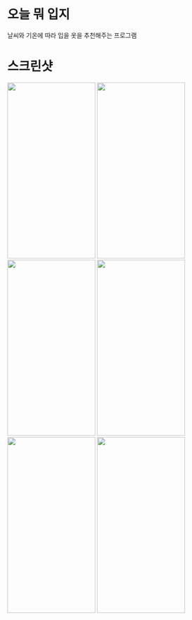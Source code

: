 # 오늘 뭐 입지
날씨와 기온에 따라 입을 옷을 추천해주는 프로그램
# 스크린샷
<div>
<img width="200" height="400" src="https://user-images.githubusercontent.com/11826463/84150655-1f4dc800-aa9d-11ea-9796-37a84b4e828f.png">
<img width="200" height="400" src="https://user-images.githubusercontent.com/11826463/84150672-24127c00-aa9d-11ea-99bc-be71740b980b.png">
<img width="200" height="400" src="https://user-images.githubusercontent.com/11826463/84150686-283e9980-aa9d-11ea-806c-496cde1e705f.png">
<img width="200" height="400" src="https://user-images.githubusercontent.com/11826463/84150692-2aa0f380-aa9d-11ea-8933-401b716140a3.png">
<img width="200" height="400" src="https://user-images.githubusercontent.com/11826463/84150696-2d9be400-aa9d-11ea-8af5-bec32d803185.png">
<img width="200" height="400" src="https://user-images.githubusercontent.com/11826463/84150711-3391c500-aa9d-11ea-83c2-2853aeac4741.png">
</div>
